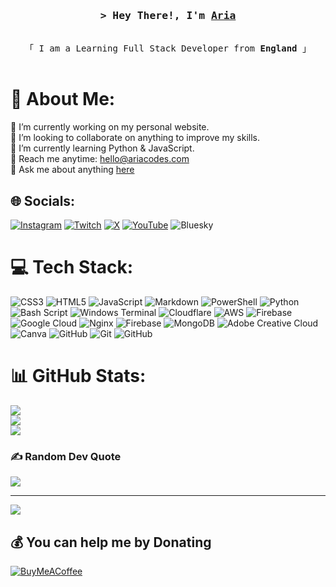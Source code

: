 <!-- Intro  -->
<h3 align="center">
        <samp>&gt; Hey There!, I'm
                <b><a target="_blank" href="https://twitter.com/AriasACutie">Aria</a></b>
        </samp>
</h3>


<p align="center"> 
  <samp>
    <br>
    「 I am a Learning Full Stack Developer from <b>England</b> 」
    <br>
    <br>
  </samp>
</p>


# 💫 About Me:
🔭 I’m currently working on my personal website.<br>👯 I’m looking to collaborate on anything to improve my skills.<br>🌱 I’m currently learning Python & JavaScript.</br>📧 Reach me anytime: <a href="mailto:hello@ariacodes.com">hello@ariacodes.com</a><br>💬 Ask me about anything [here](https://github.com/AriasADev/AriasADev/issues)



## 🌐 Socials:
[![Instagram](https://img.shields.io/badge/Instagram-%23E4405F.svg?logo=Instagram&logoColor=white)](https://instagram.com/AriaBlah) [![Twitch](https://img.shields.io/badge/Twitch-%239146FF.svg?logo=Twitch&logoColor=white)](https://twitch.tv/AriasACutie) [![X](https://img.shields.io/badge/X-black.svg?logo=X&logoColor=white)](https://x.com/AriasACutie) [![YouTube](https://img.shields.io/badge/YouTube-%23FF0000.svg?logo=YouTube&logoColor=white)](https://youtube.com/@@AriaFNaF) ![Bluesky](https://img.shields.io/badge/Bluesky%20-%20Ariacodes?style=flat&logo=bluesky&color=blue&link=https%3A%2F%2Fbsky.app%2Fprofile%2Fariacodes.com)



# 💻 Tech Stack:
![CSS3](https://img.shields.io/badge/css3-%231572B6.svg?style=for-the-badge&logo=css3&logoColor=white) ![HTML5](https://img.shields.io/badge/html5-%23E34F26.svg?style=for-the-badge&logo=html5&logoColor=white) ![JavaScript](https://img.shields.io/badge/javascript-%23323330.svg?style=for-the-badge&logo=javascript&logoColor=%23F7DF1E) ![Markdown](https://img.shields.io/badge/markdown-%23000000.svg?style=for-the-badge&logo=markdown&logoColor=white) ![PowerShell](https://img.shields.io/badge/PowerShell-%235391FE.svg?style=for-the-badge&logo=powershell&logoColor=white) ![Python](https://img.shields.io/badge/python-3670A0?style=for-the-badge&logo=python&logoColor=ffdd54) ![Bash Script](https://img.shields.io/badge/bash_script-%23121011.svg?style=for-the-badge&logo=gnu-bash&logoColor=white) ![Windows Terminal](https://img.shields.io/badge/Windows%20Terminal-%234D4D4D.svg?style=for-the-badge&logo=windows-terminal&logoColor=white) ![Cloudflare](https://img.shields.io/badge/Cloudflare-F38020?style=for-the-badge&logo=Cloudflare&logoColor=white) ![AWS](https://img.shields.io/badge/AWS-%23FF9900.svg?style=for-the-badge&logo=amazon-aws&logoColor=white) ![Firebase](https://img.shields.io/badge/firebase-%23039BE5.svg?style=for-the-badge&logo=firebase) ![Google Cloud](https://img.shields.io/badge/GoogleCloud-%234285F4.svg?style=for-the-badge&logo=google-cloud&logoColor=white) ![Nginx](https://img.shields.io/badge/nginx-%23009639.svg?style=for-the-badge&logo=nginx&logoColor=white) ![Firebase](https://img.shields.io/badge/firebase-a08021?style=for-the-badge&logo=firebase&logoColor=ffcd34) ![MongoDB](https://img.shields.io/badge/MongoDB-%234ea94b.svg?style=for-the-badge&logo=mongodb&logoColor=white) ![Adobe Creative Cloud](https://img.shields.io/badge/Adobe%20Creative%20Cloud-DA1F26.svg?style=for-the-badge&logo=Adobe%20Creative%20Cloud&logoColor=white) ![Canva](https://img.shields.io/badge/Canva-%2300C4CC.svg?style=for-the-badge&logo=Canva&logoColor=white) ![GitHub](https://img.shields.io/badge/github-%23121011.svg?style=for-the-badge&logo=github&logoColor=white) ![Git](https://img.shields.io/badge/git-%23F05033.svg?style=for-the-badge&logo=git&logoColor=white) ![GitHub](https://img.shields.io/badge/github-%23121011.svg?style=for-the-badge&logo=github&logoColor=white)
# 📊 GitHub Stats:
![](https://github-readme-stats.vercel.app/api?username=AriasACutie&theme=dark&hide_border=false&include_all_commits=true&count_private=true)<br/>
![](https://github-readme-streak-stats.herokuapp.com/?user=AriasACutie&theme=dark&hide_border=false)<br/>
![](https://github-readme-stats.vercel.app/api/top-langs/?username=AriasACutie&theme=dark&hide_border=false&include_all_commits=true&count_private=true&layout=compact)

### ✍️ Random Dev Quote
![](https://quotes-github-readme.vercel.app/api?type=horizontal&theme=radical)

---
[![](https://visitcount.itsvg.in/api?id=AriasACutie&icon=0&color=0)](https://visitcount.itsvg.in)

  ## 💰 You can help me by Donating
  [![BuyMeACoffee](https://img.shields.io/badge/Buy%20Me%20a%20Coffee-ffdd00?style=for-the-badge&logo=buy-me-a-coffee&logoColor=black)](https://buymeacoffee.com/AriasACutie) 

  
<!-- Proudly created with GPRM ( https://gprm.itsvg.in ) -->
